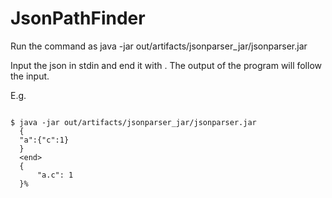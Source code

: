 # JsonPathFinder

Run the command as
  java -jar out/artifacts/jsonparser_jar/jsonparser.jar

Input the json in stdin and end it with <end>. The output of the program will follow the input.

E.g.

```

$ java -jar out/artifacts/jsonparser_jar/jsonparser.jar
  {
  "a":{"c":1}
  }
  <end>
  {
      "a.c": 1
  }%

```
